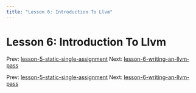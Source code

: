 ```yaml
---
title: "Lesson 6: Introduction To Llvm"
---
```


# Lesson 6: Introduction To Llvm

Prev: [lesson-5-static-single-assignment](lesson-5-static-single-assignment.md)
Next: [lesson-6-writing-an-llvm-pass](lesson-6-writing-an-llvm-pass.md)

Prev: [lesson-5-static-single-assignment](lesson-5-static-single-assignment.md)
Next: [lesson-6-writing-an-llvm-pass](lesson-6-writing-an-llvm-pass.md)
